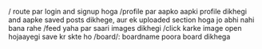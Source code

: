 / route par login and signup hoga
/profile par aapko aapki profile dikhegi and aapke saved posts dikhege, aur
ek uploaded section hoga jo abhi nahi bana rahe
/feed yaha par saari images dikhegi
/click karke image open hojaayegi save kr skte ho
/board/: boardname poora board dikhega